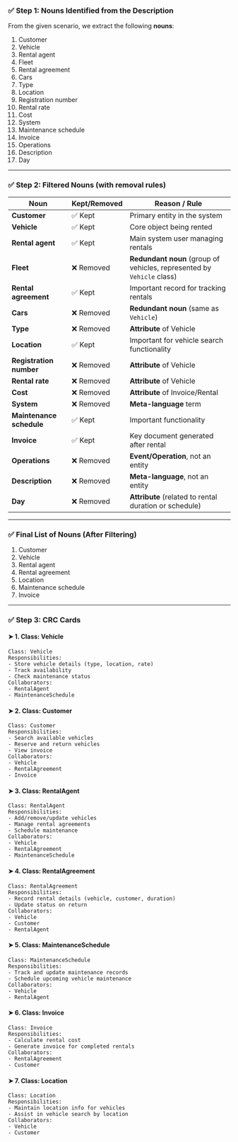 ### ✅ **Step 1: Nouns Identified from the Description**

From the given scenario, we extract the following **nouns**:

1. Customer
2. Vehicle
3. Rental agent
4. Fleet
5. Rental agreement
6. Cars
7. Type
8. Location
9. Registration number
10. Rental rate
11. Cost
12. System
13. Maintenance schedule
14. Invoice
15. Operations
16. Description
17. Day

---

### ✅ **Step 2: Filtered Nouns (with removal rules)**

| Noun                     | Kept/Removed | Reason / Rule                                                          |
| ------------------------ | ------------ | ---------------------------------------------------------------------- |
| **Customer**             | ✅ Kept       | Primary entity in the system                                           |
| **Vehicle**              | ✅ Kept       | Core object being rented                                               |
| **Rental agent**         | ✅ Kept       | Main system user managing rentals                                      |
| **Fleet**                | ❌ Removed    | **Redundant noun** (group of vehicles, represented by `Vehicle` class) |
| **Rental agreement**     | ✅ Kept       | Important record for tracking rentals                                  |
| **Cars**                 | ❌ Removed    | **Redundant noun** (same as `Vehicle`)                                 |
| **Type**                 | ❌ Removed    | **Attribute** of Vehicle                                               |
| **Location**             | ✅ Kept       | Important for vehicle search functionality                             |
| **Registration number**  | ❌ Removed    | **Attribute** of Vehicle                                               |
| **Rental rate**          | ❌ Removed    | **Attribute** of Vehicle                                               |
| **Cost**                 | ❌ Removed    | **Attribute** of Invoice/Rental                                        |
| **System**               | ❌ Removed    | **Meta-language** term                                                 |
| **Maintenance schedule** | ✅ Kept       | Important functionality                                                |
| **Invoice**              | ✅ Kept       | Key document generated after rental                                    |
| **Operations**           | ❌ Removed    | **Event/Operation**, not an entity                                     |
| **Description**          | ❌ Removed    | **Meta-language**, not an entity                                       |
| **Day**                  | ❌ Removed    | **Attribute** (related to rental duration or schedule)                 |

---

### ✅ Final List of Nouns (After Filtering)

1. Customer
2. Vehicle
3. Rental agent
4. Rental agreement
5. Location
6. Maintenance schedule
7. Invoice

---

### ✅ **Step 3: CRC Cards**

#### ➤ **1. Class: Vehicle**

```
Class: Vehicle
Responsibilities:
- Store vehicle details (type, location, rate)
- Track availability
- Check maintenance status
Collaborators:
- RentalAgent
- MaintenanceSchedule
```

#### ➤ **2. Class: Customer**

```
Class: Customer
Responsibilities:
- Search available vehicles
- Reserve and return vehicles
- View invoice
Collaborators:
- Vehicle
- RentalAgreement
- Invoice
```

#### ➤ **3. Class: RentalAgent**

```
Class: RentalAgent
Responsibilities:
- Add/remove/update vehicles
- Manage rental agreements
- Schedule maintenance
Collaborators:
- Vehicle
- RentalAgreement
- MaintenanceSchedule
```

#### ➤ **4. Class: RentalAgreement**

```
Class: RentalAgreement
Responsibilities:
- Record rental details (vehicle, customer, duration)
- Update status on return
Collaborators:
- Vehicle
- Customer
- RentalAgent
```

#### ➤ **5. Class: MaintenanceSchedule**

```
Class: MaintenanceSchedule
Responsibilities:
- Track and update maintenance records
- Schedule upcoming vehicle maintenance
Collaborators:
- Vehicle
- RentalAgent
```

#### ➤ **6. Class: Invoice**

```
Class: Invoice
Responsibilities:
- Calculate rental cost
- Generate invoice for completed rentals
Collaborators:
- RentalAgreement
- Customer
```

#### ➤ **7. Class: Location**

```
Class: Location
Responsibilities:
- Maintain location info for vehicles
- Assist in vehicle search by location
Collaborators:
- Vehicle
- Customer
```

